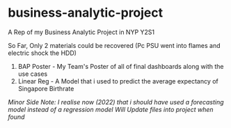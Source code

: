 # business-analytic-project
A Rep of my Business Analytic Project in NYP Y2S1

So Far, Only 2 materials could be recovered (Pc PSU went into flames and electric shock the HDD)
1. BAP Poster - My Team's Poster of all of final dashboards along with the use cases
2. Linear Reg - A Model that i used to predict the average expectancy of Singapore Birthrate

*Minor Side Note: I realise now (2022) that i should have used a forecasting model instead of a regression model*
*Will Update files into project when found*
